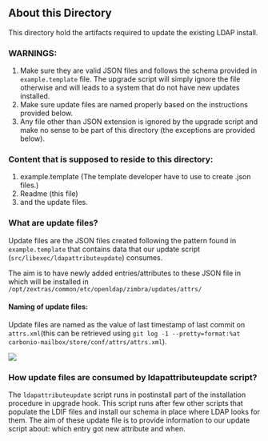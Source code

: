 ## About this Directory
This directory hold the artifacts required to update the existing LDAP install.

### WARNINGS:
1. Make sure they are valid JSON files and follows the schema provided in `example.template` file.  The upgrade script will simply ignore the file otherwise and will leads to a system that do not have new updates installed.
2. Make sure update files are named properly based on the instructions provided below.
3. Any file other than JSON extension is ignored by the upgrade script and make no sense to be part of this directory (the exceptions are provided below).

### Content that is supposed to reside to this directory:
 1. example.template (The template developer have to use to create <update-timestamp>.json files.)
 2. Readme (this file)
 3. and the update files.

### What are update files?
Update files are the JSON files created following the pattern found in `example.template` that contains data that our update script (`src/libexec/ldapattributeupdate`) consumes.

The aim is to have newly added entries/attributes to these JSON file in which will be installed in `/opt/zextras/common/etc/openldap/zimbra/updates/attrs/`

#### Naming of update files:
Update files are named as the value of last timestamp of  last commit on `attrs.xml`(this can be retrieved using `git log -1 --pretty=format:%at carbonio-mailbox/store/conf/attrs/attrs.xml`).

![](blob:https://zextras.atlassian.net/bb2b58e7-bafd-43cb-a480-f9ba7c9c0e88#media-blob-url=true&id=7c8a9cbd-3aa8-43b5-b59c-9822f497eee0&collection=contentId-2394128424&contextId=2394128424&mimeType=image%2Fpng&name=schema_proto.png&size=46878&height=369&width=544&alt=)

### How update files are consumed by ldapattributeupdate script?
The `ldapattributeupdate` script runs in postinstall part of the installation procedure in upgrade hook.
This script runs after few other scripts that populate the LDIF files and install our schema in place where LDAP looks for them. The aim of these update file is to provide information to our  update script about: which entry got new attribute and when.

